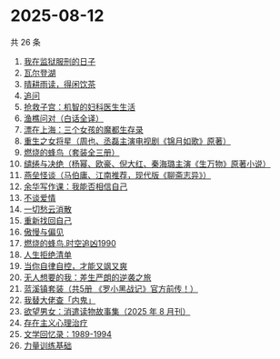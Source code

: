 # 2025-08-12

共 26 条

<!-- BEGIN WEREAD -->
<!-- 最后更新时间 2025-08-12 06:26:39 +0800 -->
1. [我在监狱服刑的日子](https://weread.qq.com/web/bookDetail/e4932260813aba336g01118d)
1. [瓦尔登湖](https://weread.qq.com/web/bookDetail/4ad32b30813aba337g0138ea)
1. [晴耕雨读，得闲饮茶](https://weread.qq.com/web/bookDetail/e39320b0813ab8447g0133f8)
1. [追问](https://weread.qq.com/web/bookDetail/e7b322705d0e04e7b85e068)
1. [抢救子宫：机智的妇科医生生活](https://weread.qq.com/web/bookDetail/6ab325f0813aba39eg010162)
1. [渔樵问对（白话全译）](https://weread.qq.com/web/bookDetail/41532b40813aba3a3g019304)
1. [漂在上海：三个女孩的魔都生存录](https://weread.qq.com/web/bookDetail/dd2325a0813aba364g0129fc)
1. [重生之女将星（周也、丞磊主演电视剧《锦月如歌》原著）](https://weread.qq.com/web/bookDetail/4a7325e0717e768a4a72aef)
1. [燃烧的蜂鸟（套装全三册）](https://weread.qq.com/web/bookDetail/48a32180813aba330g011ad1)
1. [缱绻与决绝（杨幂、欧豪、倪大红、秦海璐主演《生万物》原著小说）](https://weread.qq.com/web/bookDetail/d6f320605bf576d6f394eec)
1. [燕垒怪谈（马伯庸、江南推荐，现代版《聊斋志异》）](https://weread.qq.com/web/bookDetail/29a320e0813aba32fg016fb3)
1. [余华写作课：我能否相信自己](https://weread.qq.com/web/bookDetail/e2632530813aba3b5g015b5b)
1. [不谈爱情](https://weread.qq.com/web/bookDetail/8ab32a30813aba213g01782e)
1. [一切愁云消散](https://weread.qq.com/web/bookDetail/d9232980813aba15cg019ab1)
1. [重新找回自己](https://weread.qq.com/web/bookDetail/82832e40813ab8796g010006)
1. [傲慢与偏见](https://weread.qq.com/web/bookDetail/4e132950813aba112g01191f)
1. [燃烧的蜂鸟.时空追凶1990](https://weread.qq.com/web/bookDetail/80132030813aba32fg018dd6)
1. [人生拒绝清单](https://weread.qq.com/web/bookDetail/dc732740813ab9f00g0145b0)
1. [当你自律自控，才能又飒又爽](https://weread.qq.com/web/bookDetail/88432b20813ab7fa4g010f4b)
1. [无人想要的我：差生严朗的逆袭之旅](https://weread.qq.com/web/bookDetail/d4932dd0813ab9943g0195dd)
1. [蓝溪镇套装（共5册  《罗小黑战记》官方前传！）](https://weread.qq.com/web/bookDetail/051321e0813ab7c85g0149bc)
1. [我替大佬查「内鬼」](https://weread.qq.com/web/bookDetail/9f832df0813aba2fcg0127d9)
1. [欲望男女：消遣读物故事集（2025 年 8 月刊）](https://weread.qq.com/web/bookDetail/a81322d0813aba32ag0106d8)
1. [存在主义心理治疗](https://weread.qq.com/web/bookDetail/538320a0813ab83e4g01836b)
1. [文学回忆录：1989-1994](https://weread.qq.com/web/bookDetail/abd3285071f6e46fabd185f)
1. [力量训练基础](https://weread.qq.com/web/bookDetail/f7732e0071cc8a26f773065)
<!-- END WEREAD -->